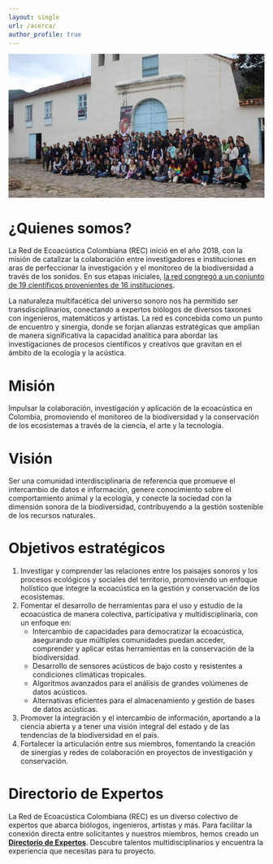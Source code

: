 ```yaml
---
layout: single
url: /acerca/
author_profile: true
---
```


![Miembros REC](/assets/images/foto_miembros_rec.jpg)

# ¿Quienes somos?

La Red de Ecoacústica Colombiana (REC) inició en el año 2018, con la misión de catalizar la colaboración entre investigadores e instituciones en aras de perfeccionar la investigación y el monitoreo de la biodiversidad a través de los sonidos. En sus etapas iniciales, [la red congregó a un conjunto de 19 científicos provenientes de 16 instituciones](http://reporte.humboldt.org.co/biodiversidad/2018/cap1/103/#seccion1).

La naturaleza multifacética del universo sonoro nos ha permitido ser transdisciplinarios, conectando a expertos biólogos de diversos taxones con ingenieros, matemáticos y artistas. La red es concebida como un punto de encuentro y sinergia, donde se forjan alianzas estratégicas que amplían de manera significativa la capacidad analítica para abordar las investigaciones de procesos científicos y creativos que gravitan en el ámbito de la ecología y la acústica.

# Misión
Impulsar la colaboración, investigación y aplicación de la ecoacústica en Colombia, promoviendo el monitoreo de la biodiversidad y la conservación de los ecosistemas a través de la ciencia, el arte y la tecnología.

# Visión
Ser una comunidad interdisciplinaria de referencia que promueve el intercambio de datos e información, genere conocimiento sobre el comportamiento animal y la ecología, y conecte la sociedad con la dimensión sonora de la biodiversidad, contribuyendo a la gestión sostenible de los recursos naturales.

# Objetivos estratégicos
1. Investigar y comprender las relaciones entre los paisajes sonoros y los procesos ecológicos y sociales del territorio, promoviendo un enfoque holístico que integre la ecoacústica en la gestión y conservación de los ecosistemas.
2. Fomentar el desarrollo de herramientas para el uso y estudio de la ecoacústica de manera colectiva, participativa y multidisciplinaria, con un enfoque en:
   * Intercambio de capacidades para democratizar la ecoacústica, asegurando que múltiples comunidades puedan acceder, comprender y aplicar estas herramientas en la conservación de la biodiversidad.
   * Desarrollo de sensores acústicos de bajo costo y resistentes a condiciones climáticas tropicales.
   * Algoritmos avanzados para el análisis de grandes volúmenes de datos acústicos.
   * Alternativas eficientes para el almacenamiento y gestión de bases de datos acústicas.
3. Promover la integración y el intercambio de información, aportando a la ciencia abierta y a tener una visión integral del estado y de las tendencias de la biodiversidad en el país.
4. Fortalecer la articulación entre sus miembros, fomentando la creación de sinergias y redes de colaboración en proyectos de investigación y conservación.

# Directorio de Expertos

La Red de Ecoacústica Colombiana (REC) es un diverso colectivo de expertos que abarca biólogos, ingenieros, artistas y más. Para facilitar la conexión directa entre solicitantes y nuestros miembros, hemos creado un [**Directorio de Expertos**](https://docs.google.com/spreadsheets/d/1Nlvn-JLPBr4x0wEq43xPlC5xKUbIGSYr/edit?usp=sharing&ouid=114824816126952175436&rtpof=true&sd=true). Descubre talentos multidisciplinarios y encuentra la experiencia que necesitas para tu proyecto. 
